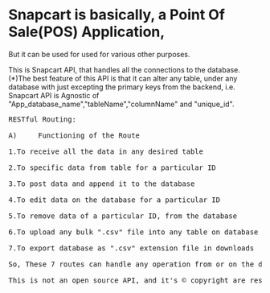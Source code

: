 ﻿# Snapcart is basically, a Point Of Sale(POS) Application,
But it can be used for used for various other purposes.<br />

This is Snapcart API, that handles all the connections to the database.<br />
(*)The best feature of this API is that it can alter any table, under any database with just excepting the primary keys from the backend, i.e. Snapcart API is Agnostic of "App_database_name","tableName","columnName" and "unique_id".


<pre>
RESTful Routing:

A)     Functioning of the Route                                          Request Type                    URL

1.To receive all the data in any desired table                           GET Request         https://domain_name/App_database_name/tableName

2.To specific data from table for a particular ID                        GET Request         https://domain_name/App_database_name/tableName/columnname/id

3.To post data and append it to the database                             POST Request        https://domain_name/App_database_name/tableName/columnname/new

4.To edit data on the database for a particular ID                       PUT Request         https://domain_name/App_database_name/tableName/columnname/id/new

5.To remove data of a particular ID, from the database                   DELETE Request      https://domain_name/App_database_name/tableName/columnname/id/new

6.To upload any bulk ".csv" file into any table on database              POST Request        https://domain_name/App_database_name/import/tablename

7.To export database as ".csv" extension file in downloads               POST Request        https://domain_name/App_database_name/export/tablename

So, These 7 routes can handle any operation from or on the database, and yes these operations are agnostic of "App_database_name","tableName","columnName" and "unique_id".

This is not an open source API, and it's © copyright are reserved solely with the creator.  
</pre>
